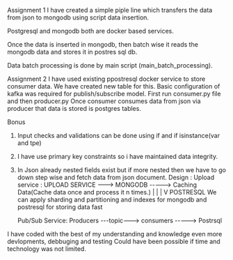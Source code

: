 Assignment 1
   I have created a simple piple line which transfers the data from json to mongodb using script data insertion.

   Postgresql and mongodb both are docker based services.

   Once the data is inserted in mongodb, then batch wise it reads the mongodb data and stores it in postres sql db.

   Data batch processing is done by main script (main_batch_processing).


Assignment 2
   I have used existing ppostresql docker service to store consumer data.
   We have created new table for this.
   Basic configuration of kafka was required for publish/subscribe model.
   First run consumer.py file and then producer.py
   Once consumer consumes data from json via producer that data is stored is postgres tables. 


Bonus 

1. Input checks and validations can be done using if and if isinstance(var and tpe)
2. I have use primary key constraints so i have maintained data integrity.
3. In Json already nested fields exist but if more nested then we have to 
   go down step wise and fetch data from json document.
Design :
   Upload service :
      UPLOAD SERVICE ---> MONGODB  -----> Caching Data(Cache data once and process it n times.)
                             |
                             |
                             |
                             V
                          POSTRESQL
      We can apply sharding and partitioning and indexes for mongodb and postresql for storing data fast

   Pub/Sub Service:
         Producers ---topic---> consumers -----> Postrsql


I have coded with the best of my understanding and knowledge even more devlopments, debbuging and testing
Could have been possible if time and technology was not limited.
